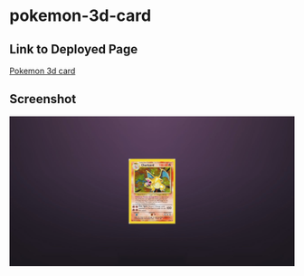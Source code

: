 # pokemon-3d-card
## Link to Deployed Page
[Pokemon 3d card](https://coleenyart.github.io/pokemon-3d-card/)
## Screenshot

<img src="./images/pokemon-3d-card.png" width="800" />
